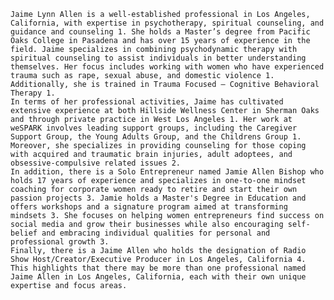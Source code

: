    Jaime Lynn Allen is a well-established professional in Los Angeles, California, with expertise in psychotherapy, spiritual counseling, and guidance and counseling 1. She holds a Master’s degree from Pacific Oaks College in Pasadena and has over 15 years of experience in the field. Jaime specializes in combining psychodynamic therapy with spiritual counseling to assist individuals in better understanding themselves. Her focus includes working with women who have experienced trauma such as rape, sexual abuse, and domestic violence 1. Additionally, she is trained in Trauma Focused – Cognitive Behavioral Therapy 1.
    In terms of her professional activities, Jaime has cultivated extensive experience at both Hillside Wellness Center in Sherman Oaks and through private practice in West Los Angeles 1. Her work at weSPARK involves leading support groups, including the Caregiver Support Group, the Young Adults Group, and the Childrens Group 1. Moreover, she specializes in providing counseling for those coping with acquired and traumatic brain injuries, adult adoptees, and obsessive-compulsive related issues 2.
    In addition, there is a Solo Entrepreneur named Jamie Allen Bishop who holds 17 years of experience and specializes in one-to-one mindset coaching for corporate women ready to retire and start their own passion projects 3. Jamie holds a Master's Degree in Education and offers workshops and a signature program aimed at transforming mindsets 3. She focuses on helping women entrepreneurs find success on social media and grow their businesses while also encouraging self-belief and embracing individual qualities for personal and professional growth 3.
    Finally, there is a Jaime Allen who holds the designation of Radio Show Host/Creator/Executive Producer in Los Angeles, California 4. This highlights that there may be more than one professional named Jaime Allen in Los Angeles, California, each with their own unique expertise and focus areas.
